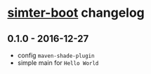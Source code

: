 # [simter-boot](https://github.com/simter/simter-boot) changelog

## 0.1.0 - 2016-12-27
- config `maven-shade-plugin`
- simple main for `Hello World`